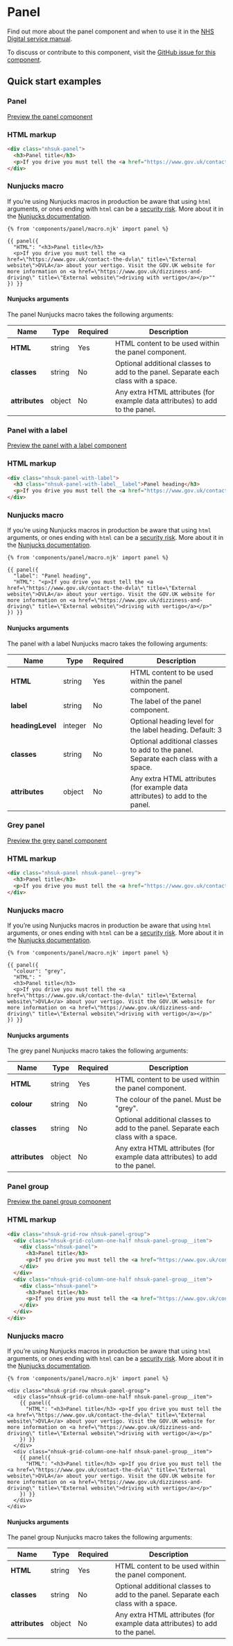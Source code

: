 # Panel

Find out more about the panel component and when to use it in the [NHS Digital service manual](https://beta.nhs.uk/service-manual/patterns/).

To discuss or contribute to this component, visit the [GitHub issue for this component](https://github.com/nhsuk/nhsuk-frontend/issues/175).

## Quick start examples

### Panel

[Preview the panel component](https://nhsuk.github.io/nhsuk-frontend/components/panel.html)

### HTML markup

```html
<div class="nhsuk-panel">
  <h3>Panel title</h3>
  <p>If you drive you must tell the <a href="https://www.gov.uk/contact-the-dvla" title="External website">DVLA</a> about your vertigo. Visit the GOV.UK website for more information on <a href="https://www.gov.uk/dizziness-and-driving" title="External website">driving with vertigo</a></p>
</div>
```

### Nunjucks macro

If you’re using Nunjucks macros in production be aware that using `html` arguments, or ones ending with `html` can be a [security risk](https://en.wikipedia.org/wiki/Cross-site_scripting). More about it in the [Nunjucks documentation](https://mozilla.github.io/nunjucks/api.html#user-defined-templates-warning).

```
{% from 'components/panel/macro.njk' import panel %}

{{ panel({
  "HTML": "<h3>Panel title</h3>
  <p>If you drive you must tell the <a href=\"https://www.gov.uk/contact-the-dvla\" title=\"External website\">DVLA</a> about your vertigo. Visit the GOV.UK website for more information on <a href=\"https://www.gov.uk/dizziness-and-driving\" title=\"External website\">driving with vertigo</a></p>""
}) }}
```

#### Nunjucks arguments

The panel Nunjucks macro takes the following arguments:

| Name                | Type     | Required  | Description  |
| --------------------|----------|-----------|--------------|
| **HTML**            | string   | Yes       | HTML content to be used within the panel component. |
| **classes**         | string   | No        | Optional additional classes to add to the panel. Separate each class with a space. |
| **attributes**      | object   | No        | Any extra HTML attributes (for example data attributes) to add to the panel. |



### Panel with a label

[Preview the panel with a label component](https://nhsuk.github.io/nhsuk-frontend/components/panel-with-label.html)

### HTML markup

```html
<div class="nhsuk-panel-with-label">
  <h3 class="nhsuk-panel-with-label__label">Panel heading</h3>
  <p>If you drive you must tell the <a href="https://www.gov.uk/contact-the-dvla" title="External website">DVLA</a> about your vertigo. Visit the GOV.UK website for more information on <a href="https://www.gov.uk/dizziness-and-driving" title="External website">driving with vertigo</a></p>
</div>
```

### Nunjucks macro

If you’re using Nunjucks macros in production be aware that using `html` arguments, or ones ending with `html` can be a [security risk](https://en.wikipedia.org/wiki/Cross-site_scripting). More about it in the [Nunjucks documentation](https://mozilla.github.io/nunjucks/api.html#user-defined-templates-warning).

```
{% from 'components/panel/macro.njk' import panel %}

{{ panel({
  "label": "Panel heading",
  "HTML": "<p>If you drive you must tell the <a href=\"https://www.gov.uk/contact-the-dvla\" title=\"External website\">DVLA</a> about your vertigo. Visit the GOV.UK website for more information on <a href=\"https://www.gov.uk/dizziness-and-driving\" title=\"External website\">driving with vertigo</a></p>"
}) }}
```

#### Nunjucks arguments

The panel with a label Nunjucks macro takes the following arguments:

| Name                | Type     | Required  | Description  |
| --------------------|----------|-----------|--------------|
| **HTML**            | string   | Yes       | HTML content to be used within the panel component. |
| **label**           | string   | No        | The label of the panel component. |
| **headingLevel**    | integer  | No        | Optional heading level for the label  heading. Default: 3 |
| **classes**         | string   | No        | Optional additional classes to add to the panel. Separate each class with a space. |
| **attributes**      | object   | No        | Any extra HTML attributes (for example data attributes) to add to the panel. |


### Grey panel

[Preview the grey panel component](https://nhsuk.github.io/nhsuk-frontend/components/panel-grey.html)

### HTML markup

```html
<div class="nhsuk-panel nhsuk-panel--grey">
  <h3>Panel title</h3>
  <p>If you drive you must tell the <a href="https://www.gov.uk/contact-the-dvla" title="External website">DVLA</a> about your vertigo. Visit the GOV.UK website for more information on <a href="https://www.gov.uk/dizziness-and-driving" title="External website">driving with vertigo</a></p>
</div>
```

### Nunjucks macro

If you’re using Nunjucks macros in production be aware that using `html` arguments, or ones ending with `html` can be a [security risk](https://en.wikipedia.org/wiki/Cross-site_scripting). More about it in the [Nunjucks documentation](https://mozilla.github.io/nunjucks/api.html#user-defined-templates-warning).

```
{% from 'components/panel/macro.njk' import panel %}

{{ panel({
  "colour": "grey",
  "HTML": "
  <h3>Panel title</h3>
  <p>If you drive you must tell the <a href=\"https://www.gov.uk/contact-the-dvla\" title=\"External website\">DVLA</a> about your vertigo. Visit the GOV.UK website for more information on <a href=\"https://www.gov.uk/dizziness-and-driving\" title=\"External website\">driving with vertigo</a></p>"
}) }}
```

#### Nunjucks arguments

The grey panel Nunjucks macro takes the following arguments:

| Name                | Type     | Required  | Description  |
| --------------------|----------|-----------|--------------|
| **HTML**            | string   | Yes       | HTML content to be used within the panel component. |
| **colour**          | string   | No        | The colour of the panel. Must be "grey". |
| **classes**         | string   | No        | Optional additional classes to add to the panel. Separate each class with a space. |
| **attributes**      | object   | No        | Any extra HTML attributes (for example data attributes) to add to the panel. |


### Panel group

[Preview the panel group component](https://nhsuk.github.io/nhsuk-frontend/components/panel-group.html)

### HTML markup

```html
<div class="nhsuk-grid-row nhsuk-panel-group">
  <div class="nhsuk-grid-column-one-half nhsuk-panel-group__item">
    <div class="nhsuk-panel">
      <h3>Panel title</h3>
      <p>If you drive you must tell the <a href="https://www.gov.uk/contact-the-dvla" title="External website">DVLA</a> about your vertigo. Visit the GOV.UK website for more information on <a href="https://www.gov.uk/dizziness-and-driving" title="External website">driving with vertigo</a></p>
    </div>
  </div>
  <div class="nhsuk-grid-column-one-half nhsuk-panel-group__item">
    <div class="nhsuk-panel">
      <h3>Panel title</h3>
      <p>If you drive you must tell the <a href="https://www.gov.uk/contact-the-dvla" title="External website">DVLA</a> about your vertigo. Visit the GOV.UK website for more information on <a href="https://www.gov.uk/dizziness-and-driving" title="External website">driving with vertigo</a></p>
    </div>
  </div>
</div>
```

### Nunjucks macro

If you’re using Nunjucks macros in production be aware that using `html` arguments, or ones ending with `html` can be a [security risk](https://en.wikipedia.org/wiki/Cross-site_scripting). More about it in the [Nunjucks documentation](https://mozilla.github.io/nunjucks/api.html#user-defined-templates-warning).

```
{% from 'components/panel/macro.njk' import panel %}

<div class="nhsuk-grid-row nhsuk-panel-group">
  <div class="nhsuk-grid-column-one-half nhsuk-panel-group__item">
    {{ panel({
      "HTML": "<h3>Panel title</h3> <p>If you drive you must tell the <a href=\"https://www.gov.uk/contact-the-dvla\" title=\"External website\">DVLA</a> about your vertigo. Visit the GOV.UK website for more information on <a href=\"https://www.gov.uk/dizziness-and-driving\" title=\"External website\">driving with vertigo</a></p>"
    }) }}
  </div>
  <div class="nhsuk-grid-column-one-half nhsuk-panel-group__item">
    {{ panel({
      "HTML": "<h3>Panel title</h3> <p>If you drive you must tell the <a href=\"https://www.gov.uk/contact-the-dvla\" title=\"External website\">DVLA</a> about your vertigo. Visit the GOV.UK website for more information on <a href=\"https://www.gov.uk/dizziness-and-driving\" title=\"External website\">driving with vertigo</a></p>"
    }) }}
  </div>
</div>
```

#### Nunjucks arguments

The panel group Nunjucks macro takes the following arguments:

| Name                | Type     | Required  | Description  |
| --------------------|----------|-----------|--------------|
| **HTML**            | string   | Yes       | HTML content to be used within the panel component. |
| **classes**         | string   | No        | Optional additional classes to add to the panel. Separate each class with a space. |
| **attributes**      | object   | No        | Any extra HTML attributes (for example data attributes) to add to the panel. |
